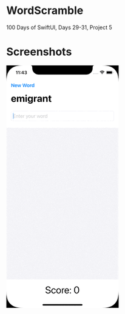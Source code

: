 # WordScramble
100 Days of SwiftUI, Days 29-31, Project 5

# Screenshots
![ScreenshotDay31](<https://github.com/clearlynow/WordScramble/blob/main/wordscramble.gif>)
